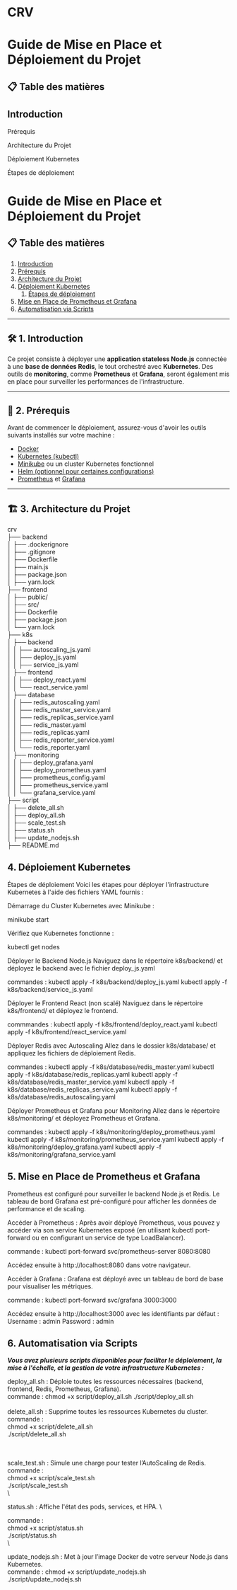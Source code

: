 # CRV

# Guide de Mise en Place et Déploiement du Projet
## 📋 Table des matières

## Introduction

Prérequis 

Architecture du Projet

Déploiement Kubernetes

Étapes de déploiement

# **Guide de Mise en Place et Déploiement du Projet**

## 📋 **Table des matières**
1. [Introduction](#introduction)
2. [Prérequis](#prérequis)
3. [Architecture du Projet](#architecture-du-projet)
4. [Déploiement Kubernetes](#déploiement-kubernetes)
    1. [Étapes de déploiement](#étapes-de-déploiement)
5. [Mise en Place de Prometheus et Grafana](#mise-en-place-de-prometheus-et-grafana)
6. [Automatisation via Scripts](#automatisation-via-scripts)


---

## 🛠 **1. Introduction**

Ce projet consiste à déployer une **application stateless Node.js** connectée à une **base de données Redis**, le tout orchestré avec **Kubernetes**. Des outils de **monitoring**, comme **Prometheus** et **Grafana**, seront également mis en place pour surveiller les performances de l'infrastructure.

---

## 🔧 **2. Prérequis**

Avant de commencer le déploiement, assurez-vous d'avoir les outils suivants installés sur votre machine :
- [Docker](https://www.docker.com/products/docker-desktop)
- [Kubernetes (kubectl)](https://kubernetes.io/docs/tasks/tools/install-kubectl/)
- [Minikube](https://minikube.sigs.k8s.io/docs/) ou un cluster Kubernetes fonctionnel
- [Helm (optionnel pour certaines configurations)](https://helm.sh/docs/intro/install/)
- [Prometheus](https://prometheus.io/docs/introduction/overview/) et [Grafana](https://grafana.com/docs/grafana/latest/getting-started/)

---

## 🏗 **3. Architecture du Projet**

crv  
├── backend  
│   ├── .dockerignore  
│   ├── .gitignore  
│   ├── Dockerfile  
│   ├── main.js  
│   ├── package.json  
│   ├── yarn.lock  
├── frontend  
│   ├── public/  
│   ├── src/  
│   ├── Dockerfile  
│   ├── package.json  
│   └── yarn.lock  
├── k8s  
│   ├── backend  
│   │   ├── autoscaling_js.yaml  
│   │   ├── deploy_js.yaml  
│   │   ├── service_js.yaml  
│   ├── frontend  
│   │   ├── deploy_react.yaml  
│   │   └── react_service.yaml  
│   ├── database  
│   │   ├── redis_autoscaling.yaml  
│   │   ├── redis_master_service.yaml  
│   │   ├── redis_replicas_service.yaml  
│   │   ├── redis_master.yaml  
│   │   ├── redis_replicas.yaml  
│   │   ├── redis_reporter_service.yaml  
│   │   └── redis_reporter.yaml  
│   ├── monitoring  
│   │   ├── deploy_grafana.yaml  
│   │   ├── deploy_prometheus.yaml  
│   │   ├── prometheus_config.yaml  
│   │   ├── prometheus_service.yaml  
│   │   └── grafana_service.yaml  
├── script  
│   ├── delete_all.sh  
│   ├── deploy_all.sh  
│   ├── scale_test.sh  
│   ├── status.sh  
│   ├── update_nodejs.sh  
├── README.md  


## 4. Déploiement Kubernetes
Étapes de déploiement
Voici les étapes pour déployer l'infrastructure Kubernetes à l'aide des fichiers YAML fournis :

Démarrage du Cluster Kubernetes avec Minikube :

minikube start

Vérifiez que Kubernetes fonctionne :

kubectl get nodes

Déployer le Backend Node.js
Naviguez dans le répertoire k8s/backend/ et déployez le backend avec le fichier deploy_js.yaml 

commandes : 
kubectl apply -f k8s/backend/deploy_js.yaml
kubectl apply -f k8s/backend/service_js.yaml

Déployer le Frontend React (non scalé)
Naviguez dans le répertoire k8s/frontend/ et déployez le frontend.

commmandes : 
kubectl apply -f k8s/frontend/deploy_react.yaml
kubectl apply -f k8s/frontend/react_service.yaml

Déployer Redis avec Autoscaling
Allez dans le dossier k8s/database/ et appliquez les fichiers de déploiement Redis.

commandes : 
kubectl apply -f k8s/database/redis_master.yaml
kubectl apply -f k8s/database/redis_replicas.yaml
kubectl apply -f k8s/database/redis_master_service.yaml
kubectl apply -f k8s/database/redis_replicas_service.yaml
kubectl apply -f k8s/database/redis_autoscaling.yaml

Déployer Prometheus et Grafana pour Monitoring
Allez dans le répertoire k8s/monitoring/ et déployez Prometheus et Grafana.

commandes : 
kubectl apply -f k8s/monitoring/deploy_prometheus.yaml
kubectl apply -f k8s/monitoring/prometheus_service.yaml
kubectl apply -f k8s/monitoring/deploy_grafana.yaml
kubectl apply -f k8s/monitoring/grafana_service.yaml

## 5. Mise en Place de Prometheus et Grafana
Prometheus est configuré pour surveiller le backend Node.js et Redis. Le tableau de bord Grafana est pré-configuré pour afficher les données de performance et de scaling.

Accéder à Prometheus :
Après avoir déployé Prometheus, vous pouvez y accéder via son service Kubernetes exposé (en utilisant kubectl port-forward ou en configurant un service de type LoadBalancer).

commande : 
kubectl port-forward svc/prometheus-server 8080:8080

Accédez ensuite à http://localhost:8080 dans votre navigateur.

Accéder à Grafana :
Grafana est déployé avec un tableau de bord de base pour visualiser les métriques.

commande : 
kubectl port-forward svc/grafana 3000:3000

Accédez ensuite à http://localhost:3000 avec les identifiants par défaut :
Username : admin
Password : admin

## 6. Automatisation via Scripts
***Vous avez plusieurs scripts disponibles pour faciliter le déploiement, la mise à l'échelle, et la gestion de votre infrastructure Kubernetes :***

deploy_all.sh : Déploie toutes les ressources nécessaires (backend, frontend, Redis, Prometheus, Grafana).
\
commande : 
chmod +x script/deploy_all.sh
./script/deploy_all.sh
\
\
delete_all.sh : Supprime toutes les ressources Kubernetes du cluster.
\
commande :
\
chmod +x script/delete_all.sh
\
./script/delete_all.sh

\
\
scale_test.sh : Simule une charge pour tester l’AutoScaling de Redis.
\
commande : 
\
chmod +x script/scale_test.sh
\
./script/scale_test.sh
\
\

status.sh : Affiche l'état des pods, services, et HPA.
\

commande :
\
chmod +x script/status.sh
\
./script/status.sh
\
\

update_nodejs.sh : Met à jour l’image Docker de votre serveur Node.js dans Kubernetes.
\
commande :
chmod +x script/update_nodejs.sh
\
./script/update_nodejs.sh

